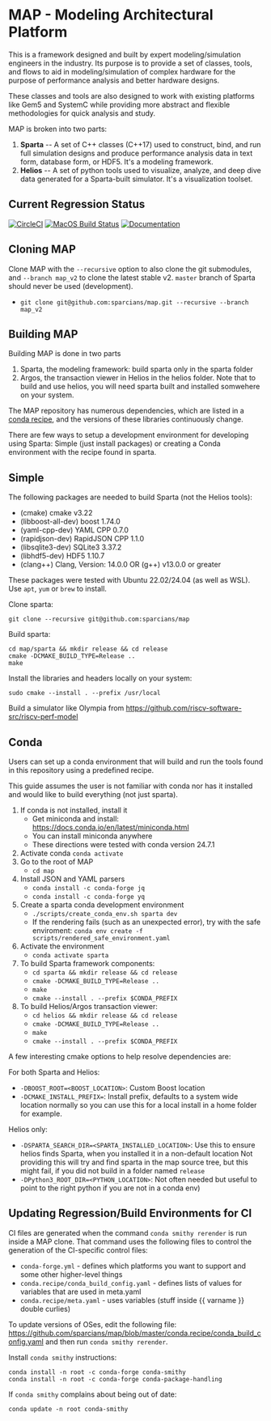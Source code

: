 
# MAP - Modeling Architectural Platform

This is a framework designed and built by expert modeling/simulation
engineers in the industry.  Its purpose is to provide a set of
classes, tools, and flows to aid in modeling/simulation of complex
hardware for the purpose of performance analysis and better hardware
designs.

These classes and tools are also designed to work with existing
platforms like Gem5 and SystemC while providing more abstract and
flexible methodologies for quick analysis and study.

MAP is broken into two parts:
1. **Sparta** -- A set of C++ classes (C++17) used to construct, bind, and run full simulation designs and produce performance analysis data in text form, database form, or HDF5. It's a modeling framework.
1. **Helios** -- A set of python tools used to visualize, analyze, and deep dive data generated for a Sparta-built simulator.  It's a visualization toolset.

## Current Regression Status

[![CircleCI](https://circleci.com/gh/sparcians/map.svg?style=svg)](https://circleci.com/gh/sparcians/map)
[![MacOS Build Status](https://dev.azure.com/sparcians/map/_apis/build/status/sparcians.map?branchName=master&label=MacOS)](https://dev.azure.com/sparcians/map/_build/latest?definitionId=1&branchName=master)
[![Documentation](https://github.com/sparcians/map/workflows/Documentation/badge.svg)](https://sparcians.github.io/map/)

## Cloning MAP

Clone MAP with the `--recursive` option to also clone the git submodules, and `--branch map_v2` to clone
the latest stable v2.  `master` branch of Sparta should never be used (development).

- `git clone git@github.com:sparcians/map.git --recursive --branch map_v2`

## Building MAP

Building MAP is done in two parts

1. Sparta, the modeling framework: build sparta only in the sparta folder
2. Argos, the transaction viewer in Helios in the helios folder. Note that to build and use helios, you will need sparta built and installed somwehere on your system.

The MAP repository has numerous dependencies, which are listed in a
[conda recipe](https://github.com/sparcians/map/blob/master/conda.recipe/meta.yaml),
and the versions of these libraries continuously change.

There are few ways to setup a development environment for developing
using Sparta: Simple (just install packages) or creating a Conda
environment with the recipe found in sparta.

## Simple

The following packages are needed to build Sparta (not the Helios tools):

- (cmake) cmake v3.22
- (libboost-all-dev) boost 1.74.0
- (yaml-cpp-dev) YAML CPP 0.7.0
- (rapidjson-dev) RapidJSON CPP 1.1.0
- (libsqlite3-dev) SQLite3 3.37.2
- (libhdf5-dev) HDF5 1.10.7
- (clang++) Clang, Version: 14.0.0 OR (g++) v13.0.0 or greater

These packages were tested with Ubuntu 22.02/24.04 (as well as WSL).
Use `apt`, `yum` or `brew` to install.

Clone sparta:
```
git clone --recursive git@github.com:sparcians/map
```

Build sparta:
```
cd map/sparta && mkdir release && cd release
cmake -DCMAKE_BUILD_TYPE=Release ..
make
```

Install the libraries and headers locally on your system:
```
sudo cmake --install . --prefix /usr/local
```

Build a simulator like Olympia from https://github.com/riscv-software-src/riscv-perf-model


## Conda

Users can set up a conda environment that will build and run the tools
found in this repository using a predefined recipe.

This guide assumes the user is not familiar with conda nor has it
installed and would like to build everything (not just sparta).

1. If conda is not installed, install it
   * Get miniconda and install: https://docs.conda.io/en/latest/miniconda.html
   * You can install miniconda anywhere
   * These directions were tested with conda version 24.7.1
1. Activate conda `conda activate`
1. Go to the root of MAP
   * `cd map`
1. Install JSON and YAML parsers
   * `conda install -c conda-forge jq`
   * `conda install -c conda-forge yq`
1. Create a sparta conda development environment
   * `./scripts/create_conda_env.sh sparta dev`
   * If the rendering fails (such as an unexpected error), try with
     the safe enviroment: `conda env create -f
     scripts/rendered_safe_environment.yaml`
1. Activate the environment
   * `conda activate sparta`
1. To build Sparta framework components:
   * `cd sparta && mkdir release && cd release`
   * `cmake -DCMAKE_BUILD_TYPE=Release ..`
   * `make`
   * `cmake --install . --prefix $CONDA_PREFIX`
1. To build Helios/Argos transaction viewer:
   * `cd helios && mkdir release && cd release`
   * `cmake -DCMAKE_BUILD_TYPE=Release ..`
   * `make`
   * `cmake --install . --prefix $CONDA_PREFIX`

A few interesting cmake options to help resolve dependencies are:

For both Sparta and Helios:

* `-DBOOST_ROOT=<BOOST_LOCATION>`: Custom Boost location
* `-DCMAKE_INSTALL_PREFIX=`: Install prefix, defaults to a system wide location normally so you can use this for a local install in a home folder for example.

Helios only:

* `-DSPARTA_SEARCH_DIR=<SPARTA_INSTALLED_LOCATION>`: Use this to ensure helios finds Sparta, when you installed it in a non-default location  Not providing this will try and find sparta in the map source tree, but this might fail, if you did not build in a folder named `release`
* `-DPython3_ROOT_DIR=<PYTHON_LOCATION>`: Not often needed but useful to point to the right python if you are not in a conda env)


## Updating Regression/Build Environments for CI

CI files are generated when the command `conda smithy rerender` is run
inside a MAP clone.  That command uses the following files to control
the generation of the CI-specific control files:

- `conda-forge.yml` - defines which platforms you want to support and some other higher-level things
- `conda.recipe/conda_build_config.yaml` - defines lists of values for variables that are used in meta.yaml
- `conda.recipe/meta.yaml` - uses variables (stuff inside {{ varname }} double curlies)

To update versions of OSes, edit the following file:
https://github.com/sparcians/map/blob/master/conda.recipe/conda_build_config.yaml
and then run `conda smithy rerender`.

Install `conda smithy` instructions:
```
conda install -n root -c conda-forge conda-smithy
conda install -n root -c conda-forge conda-package-handling
```
If `conda smithy` complains about being out of date:
```
conda update -n root conda-smithy
```
